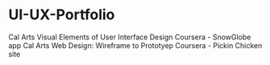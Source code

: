 # UI-UX-Portfolio

Cal Arts Visual Elements of User Interface Design Coursera - SnowGlobe app 
Cal Arts Web Design: Wireframe to Prototyep Coursera - Pickin Chicken site
